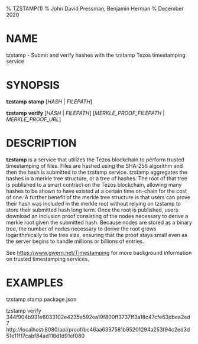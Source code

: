 % TZSTAMP(1)
% John David Pressman, Benjamin Herman
% December 2020

# NAME

tzstamp - Submit and verify hashes with the tzstamp Tezos timestamping service

# SYNOPSIS

**tzstamp** **stamp** [*HASH* | *FILEPATH*]

**tzstamp** **verify** [*HASH* | *FILEPATH*] [*MERKLE_PROOF_FILEPATH* | *MERKLE_PROOF_URL*]

# DESCRIPTION

**tzstamp** is a service that utilizes the Tezos blockchain to perform
trusted timestamping of files. Files are hashed using the SHA-256 algorithm and
then the hash is submitted to the tzstamp service. tzstamp aggregates the hashes
in a merkle tree structure, or a tree of hashes. The root of that tree is
published to a smart contract on the Tezos blockchain, allowing many hashes to
be shown to have existed at a certain time on-chain for the cost of one. A
further benefit of the merkle tree structure is that users can prove their hash
was included in the merkle root without relying on tzstamp to store their
submitted hash long term. Once the root is published, users download an
inclusion proof consisting of the nodes necessary to derive a merkle root given
the submitted hash. Because nodes are stored as a binary tree, the number of
nodes necessary to derive the root grows logarithmically to the tree size,
ensuring that the proof stays small even as the server begins to handle millions
or billions of entries.

See https://www.gwern.net/Timestamping for more background information on
trusted timestamping services.

# EXAMPLES

tzstamp stamp package.json

tzstamp verify 344f904b931e6033102e4235e592ea19f800ff3737ff3a18c47cfe63dbea2ed7 http://localhost:8080/api/proof/bc46aa6337581b95201294a253f94c2ed3d51e11f17cabf84ad118d1d91ef080
